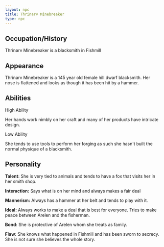 ```yaml
---
layout: npc
title: Thrinarv Minebreaker
type: npc
---
```


## Occupation/History

Thrinarv Minebreaker is a blacksmith in Fishmill

## Appearance

Thrinarv Minebreaker is a 145 year old female hill dwarf blacksmith.
Her nose is flattened and looks as though it has been hit by a hammer.

## Abilities

High Ability

Her hands work nimbly on her craft and many of her products have intricate design.

Low Ability

She tends to use tools to perform her forging as such she hasn't built the normal physique of a blacksmith.

## Personality

**Talent:** She is very tied to animals and tends to have a fox that visits her in her smith shop.

**Interaction:** Says what is on her mind and always makes a fair deal

**Mannerism:** Always has a hammer at her belt and tends to play with it.

**Ideal:** Always works to make a deal that is best for everyone. Tries to make peace between Arelen and the fisherman.

**Bond:** She is protective of Arelen whom she treats as family.

**Flaw:** She knows what happened in Fishmill and has been sworn to secrecy. She is not sure she believes the whole story.
